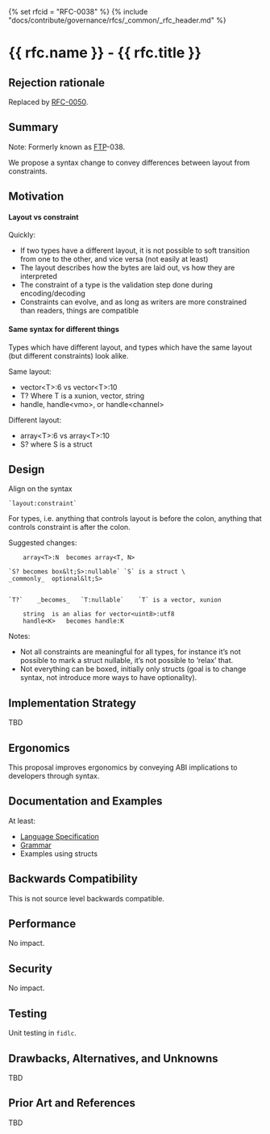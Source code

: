 {% set rfcid = "RFC-0038" %}
{% include "docs/contribute/governance/rfcs/_common/_rfc_header.md" %}
# {{ rfc.name }} - {{ rfc.title }}
<!-- *** DO NOT EDIT ABOVE THIS LINE -->
## Rejection rationale

Replaced by [RFC-0050](/docs/contribute/governance/rfcs/0050_syntax_revamp.md).

## Summary

Note: Formerly known as [FTP](../deprecated-ftp-process.md)-038.

We propose a syntax change to convey differences between layout from constraints.

## Motivation


#### Layout vs constraint

Quickly:

*   If two types have a different layout, it is not possible to soft transition from one to the other, and vice versa (not easily at least)
*   The layout describes how the bytes are laid out, vs how they are interpreted
*   The constraint of a type is the validation step done during encoding/decoding
*   Constraints can evolve, and as long as writers are more constrained than readers, things are compatible


#### Same syntax for different things

Types which have different layout, and types which have the same layout (but different constraints) look alike.

Same layout:

*   vector&lt;T>:6 vs vector&lt;T>:10
*   T? Where T is a xunion, vector, string
*   handle, handle&lt;vmo>, or handle&lt;channel>

Different layout:

*   array&lt;T>:6 vs array&lt;T>:10
*   S? where S is a struct

## Design

Align on the syntax

	`layout:constraint`

For types, i.e. anything that controls layout is before the colon, anything that controls constraint is after the colon.

Suggested changes:

```
    array<T>:N	becomes	array<T, N>
```



    `S?	becomes	box&lt;S>:nullable`	`S` is a struct \
	_commonly_	optional&lt;S>


    `T?`	_becomes_	`T:nullable`	`T` is a vector, xunion


```
    string	is an alias for	vector<uint8>:utf8
    handle<K>	becomes	handle:K
```


Notes:

* Not all constraints are meaningful for all types, for instance it’s not possible to mark a struct nullable, it’s not possible to ‘relax’ that.
* Not everything can be boxed, initially only structs (goal is to change syntax, not introduce more ways to have optionality).

## Implementation Strategy

TBD

## Ergonomics

This proposal improves ergonomics by conveying ABI implications to developers through syntax.

## Documentation and Examples

At least:

*   [Language Specification](/docs/reference/fidl/language/language.md)
*   [Grammar](/docs/reference/fidl/language/grammar.md)
*   Examples using structs

## Backwards Compatibility

This is not source level backwards compatible.

## Performance

No impact.


## Security

No impact.


## Testing

Unit testing in `fidlc`.


## Drawbacks, Alternatives, and Unknowns

TBD


## Prior Art and References

TBD


